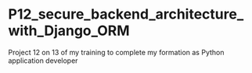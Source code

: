 # P12_secure_backend_architecture_with_Django_ORM
Project 12 on 13 of my training to complete my formation as Python application developer
